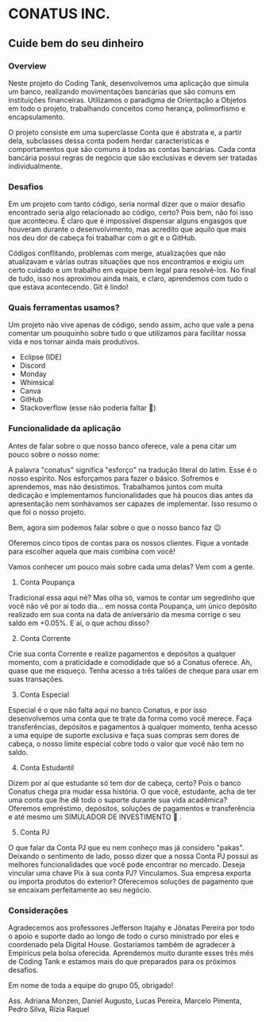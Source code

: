 # CONATUS INC.
## Cuide bem do seu dinheiro

### Overview

Neste projeto do Coding Tank, desenvolvemos uma aplicação que simula um banco, realizando movimentações bancárias que são comuns em instituições financeiras. Utilizamos o paradigma de Orientação a Objetos em todo o projeto, trabalhando conceitos como herança, polimorfismo e encapsulamento. 

O projeto consiste em uma superclasse Conta que é abstrata e, a partir dela, subclasses dessa conta podem herdar características e comportamentos que são comuns à todas as contas bancárias. Cada conta bancária possui regras de negócio que são exclusivas e devem ser tratadas individualmente.

### Desafios

Em um projeto com tanto código, seria normal dizer que o maior desafio encontrado seria algo relacionado ao código, certo? Pois bem, não foi isso que aconteceu. É claro que é impossível dispensar alguns engasgos que houveram durante o desenvolvimento, mas acredito que aquilo que mais nos deu dor de cabeça foi trabalhar com o git e o GitHub. 

Códigos conflitando, problemas com merge, atualizações que não atualizavam e várias outras situações que nos encontramos e exigiu um certo cuidado e um trabalho em equipe bem legal para resolvê-los. No final de tudo, isso nos aproximou ainda mais, e claro, aprendemos com tudo o que estava acontecendo. Git é lindo!

### Quais ferramentas usamos? 

Um projeto não vive apenas de código, sendo assim, acho que vale a pena comentar um pouquinho sobre tudo o que utilizamos para facilitar nossa vida e nos tornar ainda mais produtivos.

- Eclipse (IDE)
- Discord
- Monday
- Whimsical
- Canva
- GitHub
- Stackoverflow (esse não poderia faltar :grimacing:)

### Funcionalidade da aplicação

Antes de falar sobre o que nosso banco oferece, vale a pena citar um pouco sobre o nosso nome:

A palavra "conatus" significa "esforço" na tradução literal do latim. Esse é o nosso espírito. Nos esforçamos para fazer o básico. Sofremos e aprendemos, mas não desistimos. Trabalhamos juntos com muita dedicação e implementamos funcionalidades que há poucos dias antes da apresentação nem sonhávamos ser capazes de implementar. Isso resumo o que foi o nosso projeto.

Bem, agora sim podemos falar sobre o que o nosso banco faz :wink:

Oferemos cinco tipos de contas para os nossos clientes. Fique a vontade para escolher aquela que mais combina com você!

Vamos conhecer um pouco mais sobre cada uma delas? Vem com a gente.

1. Conta Poupança

Tradicional essa aqui né? Mas olha só, vamos te contar um segredinho que você não vê por aí todo dia... em nossa conta Poupança, um único depósito realizado em sua conta na data de aniversário da mesma corrige o seu saldo em +0.05%. E aí, o que achou disso?

2. Conta Corrente

Crie sua conta Corrente e realize pagamentos e depósitos a qualquer momento, com a praticidade e comodidade que só a Conatus oferece. Ah, quase que me esqueço. Tenha acesso a três talões de cheque para usar em suas transações.

3. Conta Especial

Especial é o que não falta aqui no banco Conatus, e por isso desenvolvemos uma conta que te trate da forma como você merece. Faça transferências, depósitos e pagamentos à qualquer momento, tenha acesso a uma equipe de suporte exclusiva e faça suas compras sem dores de cabeça, o nosso limite especial cobre todo o valor que você não tem no saldo.

4. Conta Estudantil

Dizem por aí que estudante só tem dor de cabeça, certo? Pois o banco Conatus chega pra mudar essa história. O que você, estudante, acha de ter uma conta que lhe dê todo o suporte durante sua vida acadêmica? Oferemos empréstimo, depósitos, soluções de pagamentos e transferência e até mesmo um SIMULADOR DE INVESTIMENTO :exploding_head: .

5. Conta PJ

O que falar da Conta PJ que eu nem conheço mas já considero "pakas". Deixando o sentimento de lado, posso dizer que a nossa Conta PJ possui as melhores funcionalidades que você pode encontrar no mercado. Deseja vincular uma chave Pix à sua conta PJ? Vinculamos. Sua empresa exporta ou importa produtos do exterior? Oferecemos soluções de pagamento que se encaixam perfeitamente ao seu negócio. 

### Considerações

Agradecemos aos professores Jefferson Itajahy e Jônatas Pereira por todo o apoio e suporte dado ao longo de todo o curso ministrado por eles e coordenado pela Digital House. Gostaríamos também de agradecer à Empiricus pela bolsa oferecida. Aprendemos muito durante esses três mês de Coding Tank e estamos mais do que preparados para os próximos desafios.

Em nome de toda a equipe do grupo 05, obrigado!

Ass. Adriana Monzen, Daniel Augusto, Lucas Pereira, Marcelo Pimenta, Pedro Silva, Rízia Raquel
